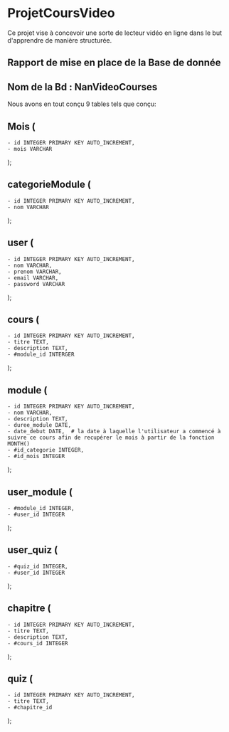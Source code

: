 # ProjetCoursVideo
Ce projet vise à concevoir une sorte de lecteur vidéo en ligne dans le but d'apprendre de manière structurée.

## Rapport de mise en place de la Base de donnée

##   Nom de la Bd : NanVideoCourses
  Nous avons en tout conçu 9 tables tels que conçu:
  
##  Mois (
    - id INTEGER PRIMARY KEY AUTO_INCREMENT,
    - mois VARCHAR
  );
  
## categorieModule (
    - id INTEGER PRIMARY KEY AUTO_INCREMENT,
    - nom VARCHAR
  );
  
## user (
    - id INTEGER PRIMARY KEY AUTO_INCREMENT,
    - nom VARCHAR,
    - prenom VARCHAR,
    - email VARCHAR,
    - password VARCHAR
  );
  
## cours (
    - id INTEGER PRIMARY KEY AUTO_INCREMENT,
    - titre TEXT,
    - description TEXT,
    - #module_id INTERGER
  );
  
## module (
    - id INTEGER PRIMARY KEY AUTO_INCREMENT,
    - nom VARCHAR,
    - description TEXT,
    - duree_module DATE,
    - date_debut DATE,  # la date à laquelle l'utilisateur a commencé à suivre ce cours afin de recupérer le mois à partir de la fonction MONTH()
    - #id_categorie INTEGER,
    - #id_mois INTEGER
  );
  
## user_module (
    - #module_id INTEGER,
    - #user_id INTEGER
  );
    
## user_quiz (
    - #quiz_id INTEGER,
    - #user_id INTEGER
  );
  
## chapitre (
    - id INTEGER PRIMARY KEY AUTO_INCREMENT,
    - titre TEXT,
    - description TEXT,
    - #cours_id INTEGER
  );
  
## quiz (
    - id INTEGER PRIMARY KEY AUTO_INCREMENT,
    - titre TEXT,
    - #chapitre_id
  );
    
